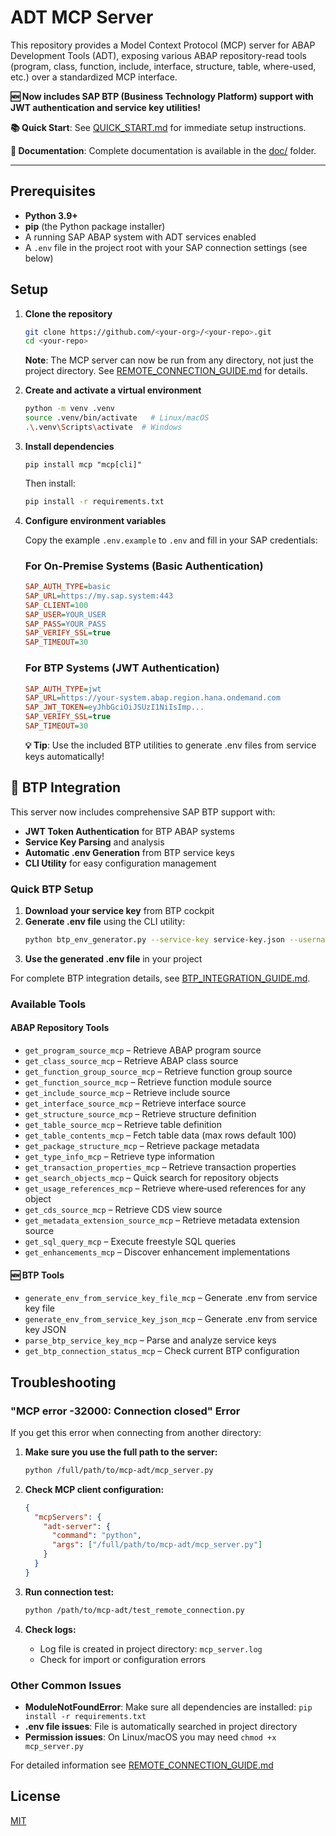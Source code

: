 # ADT MCP Server

This repository provides a Model Context Protocol (MCP) server for ABAP Development Tools (ADT), exposing various ABAP repository-read tools (program, class, function, include, interface, structure, table, where-used, etc.) over a standardized MCP interface.

**🆕 Now includes SAP BTP (Business Technology Platform) support with JWT authentication and service key utilities!**

**📚 Quick Start**: See [QUICK_START.md](doc/QUICK_START.md) for immediate setup instructions.

**📖 Documentation**: Complete documentation is available in the [doc/](doc/) folder.

---

## Prerequisites

* **Python 3.9+**
* **pip** (the Python package installer)
* A running SAP ABAP system with ADT services enabled
* A `.env` file in the project root with your SAP connection settings (see below)

## Setup

1. **Clone the repository**

   ```bash
   git clone https://github.com/<your-org>/<your-repo>.git
   cd <your-repo>
   ```

   **Note**: The MCP server can now be run from any directory, not just the project directory. See [REMOTE_CONNECTION_GUIDE.md](doc/REMOTE_CONNECTION_GUIDE.md) for details.

2. **Create and activate a virtual environment**

   ```bash
   python -m venv .venv
   source .venv/bin/activate   # Linux/macOS
   .\.venv\Scripts\activate  # Windows
   ```

3. **Install dependencies**

   ```text
   pip install mcp "mcp[cli]"
   ```

   Then install:

   ```bash
   pip install -r requirements.txt
   ```

4. **Configure environment variables**

   Copy the example `.env.example` to `.env` and fill in your SAP credentials:

   ### For On-Premise Systems (Basic Authentication)
   ```ini
   SAP_AUTH_TYPE=basic
   SAP_URL=https://my.sap.system:443
   SAP_CLIENT=100
   SAP_USER=YOUR_USER
   SAP_PASS=YOUR_PASS
   SAP_VERIFY_SSL=true
   SAP_TIMEOUT=30
   ```

   ### For BTP Systems (JWT Authentication)
   ```ini
   SAP_AUTH_TYPE=jwt
   SAP_URL=https://your-system.abap.region.hana.ondemand.com
   SAP_JWT_TOKEN=eyJhbGciOiJSUzI1NiIsImp...
   SAP_VERIFY_SSL=true
   SAP_TIMEOUT=30
   ```

   **💡 Tip**: Use the included BTP utilities to generate .env files from service keys automatically!

## 🚀 BTP Integration

This server now includes comprehensive SAP BTP support with:

- **JWT Token Authentication** for BTP ABAP systems
- **Service Key Parsing** and analysis
- **Automatic .env Generation** from BTP service keys
- **CLI Utility** for easy configuration management

### Quick BTP Setup

1. **Download your service key** from BTP cockpit
2. **Generate .env file** using the CLI utility:
   ```bash
   python btp_env_generator.py --service-key service-key.json --username your-user@company.com --prompt-password
   ```
3. **Use the generated .env file** in your project

For complete BTP integration details, see [BTP_INTEGRATION_GUIDE.md](doc/BTP_INTEGRATION_GUIDE.md).

### Available Tools

#### ABAP Repository Tools
* `get_program_source_mcp` – Retrieve ABAP program source
* `get_class_source_mcp` – Retrieve ABAP class source
* `get_function_group_source_mcp` – Retrieve function group source
* `get_function_source_mcp` – Retrieve function module source
* `get_include_source_mcp` – Retrieve include source
* `get_interface_source_mcp` – Retrieve interface source
* `get_structure_source_mcp` – Retrieve structure definition
* `get_table_source_mcp` – Retrieve table definition
* `get_table_contents_mcp` – Fetch table data (max rows default 100)
* `get_package_structure_mcp` – Retrieve package metadata
* `get_type_info_mcp` – Retrieve type information
* `get_transaction_properties_mcp` – Retrieve transaction properties
* `get_search_objects_mcp` – Quick search for repository objects
* `get_usage_references_mcp` – Retrieve where‑used references for any object
* `get_cds_source_mcp` – Retrieve CDS view source
* `get_metadata_extension_source_mcp` – Retrieve metadata extension source
* `get_sql_query_mcp` – Execute freestyle SQL queries
* `get_enhancements_mcp` – Discover enhancement implementations

#### 🆕 BTP Tools
* `generate_env_from_service_key_file_mcp` – Generate .env from service key file
* `generate_env_from_service_key_json_mcp` – Generate .env from service key JSON
* `parse_btp_service_key_mcp` – Parse and analyze service keys
* `get_btp_connection_status_mcp` – Check current BTP configuration

## Troubleshooting

### "MCP error -32000: Connection closed" Error

If you get this error when connecting from another directory:

1. **Make sure you use the full path to the server:**
   ```bash
   python /full/path/to/mcp-adt/mcp_server.py
   ```

2. **Check MCP client configuration:**
   ```json
   {
     "mcpServers": {
       "adt-server": {
         "command": "python",
         "args": ["/full/path/to/mcp-adt/mcp_server.py"]
       }
     }
   }
   ```

3. **Run connection test:**
   ```bash
   python /path/to/mcp-adt/test_remote_connection.py
   ```

4. **Check logs:**
   - Log file is created in project directory: `mcp_server.log`
   - Check for import or configuration errors

### Other Common Issues

- **ModuleNotFoundError**: Make sure all dependencies are installed: `pip install -r requirements.txt`
- **.env file issues**: File is automatically searched in project directory
- **Permission issues**: On Linux/macOS you may need `chmod +x mcp_server.py`

For detailed information see [REMOTE_CONNECTION_GUIDE.md](doc/REMOTE_CONNECTION_GUIDE.md)

## License

[MIT](LICENSE)
